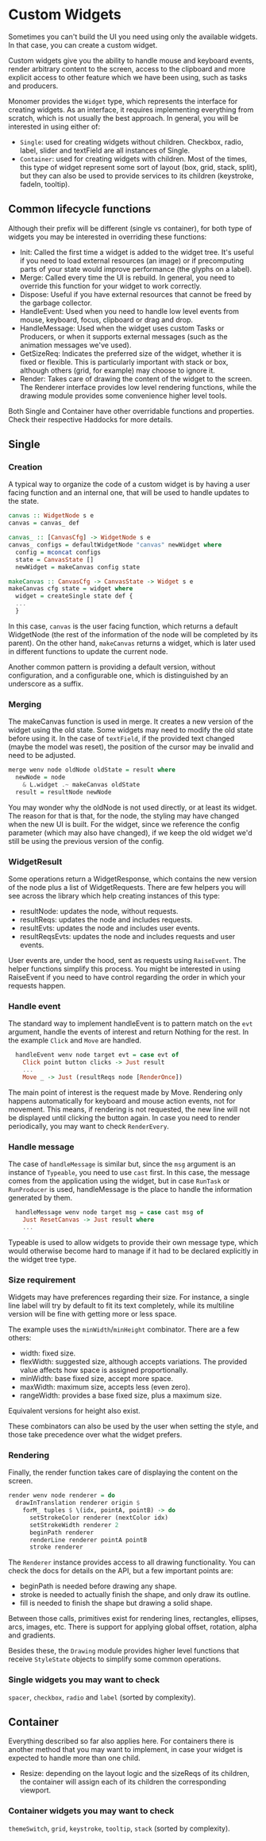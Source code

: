 # Custom Widgets

Sometimes you can't build the UI you need using only the available widgets. In
that case, you can create a custom widget.

Custom widgets give you the ability to handle mouse and keyboard events, render
arbitrary content to the screen, access to the clipboard and more explicit
access to other feature which we have been using, such as tasks and producers.

Monomer provides the `Widget` type, which represents the interface for creating
widgets. As an interface, it requires implementing everything from scratch,
which is not usually the best approach. In general, you will be interested in
using either of:

- `Single`: used for creating widgets without children. Checkbox, radio, label,
  slider and textField are all instances of Single.
- `Container`: used for creating widgets with children. Most of the times, this
  type of widget represent some sort of layout (box, grid, stack, split), but
  they can also be used to provide services to its children (keystroke, fadeIn,
  tooltip).

## Common lifecycle functions

Although their prefix will be different (single vs container), for both type of
widgets you may be interested in overriding these functions:

- Init: Called the first time a widget is added to the widget tree. It's useful
  if you need to load external resources (an image) or if precomputing parts of
  your state would improve performance (the glyphs on a label).
- Merge: Called every time the UI is rebuild. In general, you need to override
  this function for your widget to work correctly.
- Dispose: Useful if you have external resources that cannot be freed by the
  garbage collector.
- HandleEvent: Used when you need to handle low level events from mouse,
  keyboard, focus, clipboard or drag and drop.
- HandleMessage: Used when the widget uses custom Tasks or Producers, or when
  it supports external messages (such as the animation messages we've used).
- GetSizeReq: Indicates the preferred size of the widget, whether it is fixed or
  flexible. This is particularly important with stack or box, although others
  (grid, for example) may choose to ignore it.
- Render: Takes care of drawing the content of the widget to the screen. The
  Renderer interface provides low level rendering functions, while the drawing
  module provides some convenience higher level tools.

Both Single and Container have other overridable functions and properties. Check
their respective Haddocks for more details.

## Single

### Creation

A typical way to organize the code of a custom widget is by having a user facing
function and an internal one, that will be used to handle updates to the state.

```haskell
canvas :: WidgetNode s e
canvas = canvas_ def

canvas_ :: [CanvasCfg] -> WidgetNode s e
canvas_ configs = defaultWidgetNode "canvas" newWidget where
  config = mconcat configs
  state = CanvasState []
  newWidget = makeCanvas config state

makeCanvas :: CanvasCfg -> CanvasState -> Widget s e
makeCanvas cfg state = widget where
  widget = createSingle state def {
  ...
  }
```

In this case, `canvas` is the user facing function, which returns a default
WidgetNode (the rest of the information of the node will be completed by its
parent). On the other hand, `makeCanvas` returns a widget, which is later used
in different functions to update the current node.

Another common pattern is providing a default version, without configuration,
and a configurable one, which is distinguished by an underscore as a suffix.

### Merging

The makeCanvas function is used in merge. It creates a new version of the widget
using the old state. Some widgets may need to modify the old state before using
it. In the case of `textField`, if the provided text changed (maybe the model
was reset), the position of the cursor may be invalid and need to be adjusted.

```haskell
merge wenv node oldNode oldState = result where
  newNode = node
    & L.widget .~ makeCanvas oldState
  result = resultNode newNode
```

You may wonder why the oldNode is not used directly, or at least its widget. The
reason for that is that, for the node, the styling may have changed when the new
UI is built. For the widget, since we reference the config parameter (which may
also have changed), if we keep the old widget we'd still be using the previous
version of the config.

### WidgetResult

Some operations return a WidgetResponse, which contains the new version of the
node plus a list of WidgetRequests. There are few helpers you will see across
the library which help creating instances of this type:

- resultNode: updates the node, without requests.
- resultReqs: updates the node and includes requests.
- resultEvts: updates the node and includes user events.
- resultReqsEvts: updates the node and includes requests and user events.

User events are, under the hood, sent as requests using `RaiseEvent`. The helper
functions simplify this process. You might be interested in using RaiseEvent if
you need to have control regarding the order in which your requests happen.

### Handle event

The standard way to implement handleEvent is to pattern match on the `evt` argument,
handle the events of interest and return Nothing for the rest. In the example
`Click` and `Move` are handled.

```haskell
  handleEvent wenv node target evt = case evt of
    Click point button clicks -> Just result
    ...
    Move _ -> Just (resultReqs node [RenderOnce])
```

The main point of interest is the request made by Move. Rendering only happens
automatically for keyboard and mouse action events, not for movement. This
means, if rendering is not requested, the new line will not be displayed until
clicking the button again. In case you need to render periodically, you may want
to check `RenderEvery`.

### Handle message

The case of `handleMessage` is similar but, since the `msg` argument is an
instance of `Typeable`, you need to use `cast` first. In this case, the message
comes from the application using the widget, but in case `RunTask` or
`RunProducer` is used, handleMessage is the place to handle the information
generated by them.

```haskell
  handleMessage wenv node target msg = case cast msg of
    Just ResetCanvas -> Just result where
    ...
```

Typeable is used to allow widgets to provide their own message type, which would
otherwise  become hard to manage if it had to be declared explicitly in the
widget tree type.

### Size requirement

Widgets may have preferences regarding their size. For instance, a single line
label will try by default to fit its text completely, while its multiline
version will be fine with getting more or less space.

The example uses the `minWidth`/`minHeight` combinator. There are a few others:

- width: fixed size.
- flexWidth: suggested size, although accepts variations. The provided value
  affects how space is assigned proportionally.
- minWidth: base fixed size, accept more space.
- maxWidth: maximum size, accepts less (even zero).
- rangeWidth: provides a base fixed size, plus a maximum size.

Equivalent versions for height also exist.

These combinators can also be used by the user when setting the style, and those
take precedence over what the widget prefers.

### Rendering

Finally, the render function takes care of displaying the content on the screen.

```haskell
render wenv node renderer = do
  drawInTranslation renderer origin $
    forM_ tuples $ \(idx, pointA, pointB) -> do
      setStrokeColor renderer (nextColor idx)
      setStrokeWidth renderer 2
      beginPath renderer
      renderLine renderer pointA pointB
      stroke renderer
```

The `Renderer` instance provides access to all drawing functionality. You can
check the docs for details on the API, but a few important points are:

- beginPath is needed before drawing any shape.
- stroke is needed to actually finish the shape, and only draw its outline.
- fill is needed to finish the shape but drawing a solid shape.

Between those calls, primitives exist for rendering lines, rectangles, ellipses,
arcs, images, etc. There is support for applying global offset, rotation, alpha
and gradients.

Besides these, the `Drawing` module provides higher level functions that receive
`StyleState` objects to simplify some common operations.

### Single widgets you may want to check

`spacer`, `checkbox`, `radio` and `label` (sorted by complexity).

## Container

Everything described so far also applies here. For containers there is another
method that you may want to implement, in case your widget is expected to handle
more than one child.

- Resize: depending on the layout logic and the sizeReqs of its children, the
  container will assign each of its children the corresponding viewport.

### Container widgets you may want to check

`themeSwitch`, `grid`, `keystroke`, `tooltip`, `stack` (sorted by complexity).
